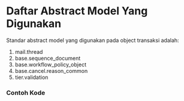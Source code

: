# Daftar Abstract Model Yang Digunakan

Standar abstract model yang digunakan pada object transaksi adalah:

1. mail.thread
2. base.sequence_document
3. base.workflow_policy_object
4. base.cancel.reason_common
5. tier.validation

### Contoh Kode

<script
  type="text/javascript"
  src="https://cdn.jsdelivr.net/npm/gist-embed@1.0.4/dist/gist-embed.min.js"
></script>
<code data-gist-id="a5dd18817af29f6c795fc3077637b42c" data-gist-highlight-line="13-19" data-gist-line="1-21"></code>
